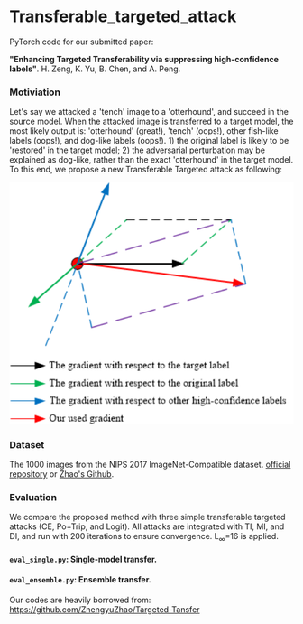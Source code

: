 # Transferable_targeted_attack
PyTorch code for our submitted paper:

**"Enhancing Targeted Transferability via suppressing high-confidence labels"**. H. Zeng, K. Yu, B. Chen, and A. Peng.

### Motiviation
Let's say we attacked a 'tench' image to a 'otterhound', and succeed in the source model. When the attacked image is transferred to a target model, the most likely output is: 'otterhound' (great!), 'tench' (oops!), other fish-like labels (oops!), and dog-like labels (oops!). 1) the original label is likely to be 'restored' in the target model; 2) the adversarial perturbation may be explained as dog-like, rather than the exact 'otterhound' in the target model.  
To this end, we propose a new Transferable Targeted attack as following:
<p align="left">
  <img src="https://github.com/zengh5/Transferable_targeted_attack/blob/main/Figures/Fig1_target_transfer.png" width='700'>
</p>

### Dataset
The 1000 images from the NIPS 2017 ImageNet-Compatible dataset. [official repository](https://github.com/cleverhans-lab/cleverhans/tree/master/cleverhans_v3.1.0/examples/nips17_adversarial_competition/dataset) or [Zhao's Github](https://github.com/ZhengyuZhao/Targeted-Tansfer/tree/main/dataset). 

### Evaluation
We compare the proposed method with three simple transferable targeted attacks (CE, Po+Trip, and Logit).
All attacks are integrated with TI, MI, and DI, and run with 200 iterations to ensure convergence.
L<sub>&infin;</sub>=16 is applied.

#### ```eval_single.py```: Single-model transfer.
#### ```eval_ensemble.py```: Ensemble transfer. 

Our codes are heavily borrowed from:
https://github.com/ZhengyuZhao/Targeted-Tansfer
